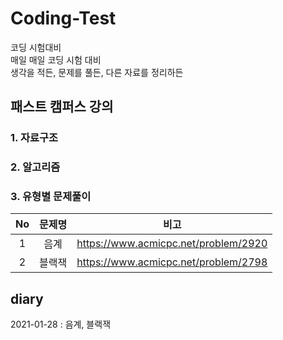 # Coding-Test  
코딩 시험대비  
매일 매일 코딩 시험 대비  
생각을 적든, 문제를 풀든, 다른 자료를 정리하든  

## 패스트 캠퍼스 강의  
### 1. 자료구조  
### 2. 알고리즘  
### 3. 유형별 문제풀이  
|No|문제명|비고|
|:---:|:---:|:---:|
|1|음계|https://www.acmicpc.net/problem/2920|
|2|블랙잭|https://www.acmicpc.net/problem/2798|

## diary  
2021-01-28 : 음계, 블랙잭
